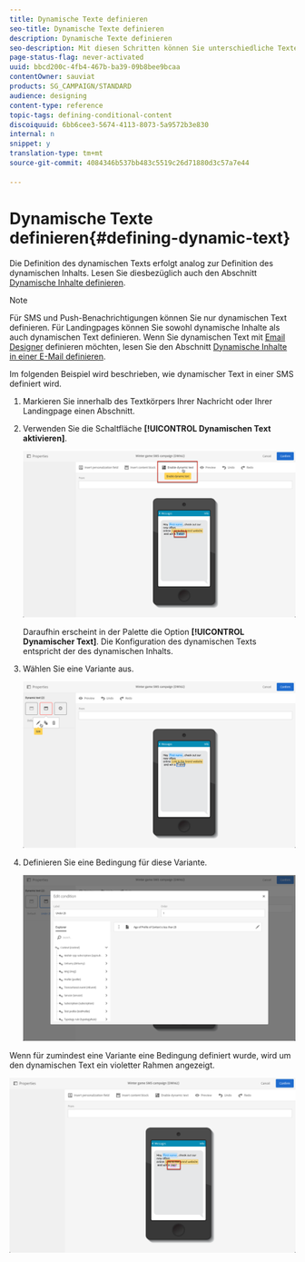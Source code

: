 ```yaml
---
title: Dynamische Texte definieren
seo-title: Dynamische Texte definieren
description: Dynamische Texte definieren
seo-description: Mit diesen Schritten können Sie unterschiedliche Texte dem Benutzer in Abhängigkeit von in Adobe Campaign definierten Bedingungen dynamisch anzeigen.
page-status-flag: never-activated
uuid: bbcd200c-4fb4-467b-ba39-09b8bee9bcaa
contentOwner: sauviat
products: SG_CAMPAIGN/STANDARD
audience: designing
content-type: reference
topic-tags: defining-conditional-content
discoiquuid: 6bb6cee3-5674-4113-8073-5a9572b3e830
internal: n
snippet: y
translation-type: tm+mt
source-git-commit: 4084346b537bb483c5519c26d71880d3c57a7e44

---
```



# Dynamische Texte definieren{#defining-dynamic-text}

Die Definition des dynamischen Texts erfolgt analog zur Definition des dynamischen Inhalts. Lesen Sie diesbezüglich auch den Abschnitt [Dynamische Inhalte definieren](../../designing/using/personalization.md#defining-dynamic-content-in-an-email).

>[!NOTE]
>
>Für SMS und Push-Benachrichtigungen können Sie nur dynamischen Text definieren. Für Landingpages können Sie sowohl dynamische Inhalte als auch dynamischen Text definieren. Wenn Sie dynamischen Text mit [Email Designer](../../designing/using/overview.md) definieren möchten, lesen Sie den Abschnitt [Dynamische Inhalte in einer E-Mail definieren](../../designing/using/personalization.md#defining-dynamic-content-in-an-email).

Im folgenden Beispiel wird beschrieben, wie dynamischer Text in einer SMS definiert wird.

1. Markieren Sie innerhalb des Textkörpers Ihrer Nachricht oder Ihrer Landingpage einen Abschnitt.
1. Verwenden Sie die Schaltfläche **[!UICONTROL Dynamischen Text aktivieren]**.

   ![](assets/dynamic_text_sms_1.png)

   Daraufhin erscheint in der Palette die Option **[!UICONTROL Dynamischer Text]**. Die Konfiguration des dynamischen Texts entspricht der des dynamischen Inhalts.

1. Wählen Sie eine Variante aus.

   ![](assets/dynamic_text_sms_2.png)

1. Definieren Sie eine Bedingung für diese Variante.

   ![](assets/dynamic_text_sms_4.png)

Wenn für zumindest eine Variante eine Bedingung definiert wurde, wird um den dynamischen Text ein violetter Rahmen angezeigt.

![](assets/dynamic_text_sms_3.png)

